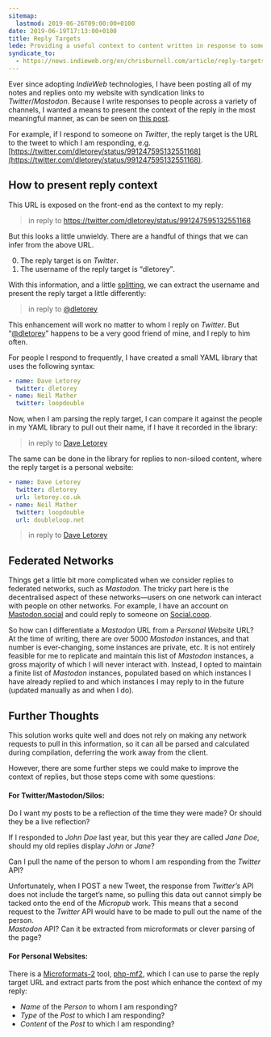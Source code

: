 ```yaml
---
sitemap:
  lastmod: 2019-06-26T09:00:00+0100
date: 2019-06-19T17:13:00+0100
title: Reply Targets
lede: Providing a useful context to content written in response to someone else's blog post, tweet, toot, etc. helps a reader to understand the conversational nature of these back-and-forths. What abstractions can we make to the data that holds these reply targets, and how can those abstractions make for a richer reading experience and for a leaner publishing workflow?
syndicate_to:
  - https://news.indieweb.org/en/chrisburnell.com/article/reply-targets
---
```


Ever since adopting *IndieWeb* technologies, I have been posting all of my notes and replies onto my website with syndication links to *Twitter*/*Mastodon*. Because I write responses to people across a variety of channels, I wanted a means to present the context of the reply in the most meaningful manner, as can be seen on [this post](/note/1525182719).

For example, if I respond to someone on *Twitter*, the reply target is the URL to the tweet to which I am responding, e.g. [https://twitter.com/dletorey/status/991247595132551168](https://twitter.com/dletorey/status/991247595132551168).


## How to present reply context

This URL is exposed on the front-end as the context to my reply:

> in reply to https://twitter.com/dletorey/status/991247595132551168

But this looks a little unwieldy. There are a handful of things that we can infer from the above URL.

0. The reply target is on *Twitter*.
0. The username of the reply target is <q>dletorey</q>.

With this information, and a little [splitting](https://shopify.github.io/liquid/filters/split/), we can extract the username and present the reply target a little differently:

> in reply to <a href="https://twitter.com/dletorey">@dletorey</a>

This enhancement will work no matter to whom I reply on *Twitter*. But <q><a href="https://twitter.com/dletorey">@dletorey</a></q> happens to be a very good friend of mine, and I reply to him often.

For people I respond to frequently, I have created a small YAML library that uses the following syntax:

```yaml
- name: Dave Letorey
  twitter: dletorey
- name: Neil Mather
  twitter: loopdouble
```

Now, when I am parsing the reply target, I can compare it against the people in my YAML library to pull out their name, if I have it recorded in the library:

> in reply to <a href="https://twitter.com/dletorey">Dave Letorey</a>

The same can be done in the library for replies to non-siloed content, where the reply target is a personal website:

```yaml
- name: Dave Letorey
  twitter: dletorey
  url: letorey.co.uk
- name: Neil Mather
  twitter: loopdouble
  url: doubleloop.net
```

> in reply to <a href="https://letorey.co.uk">Dave Letorey</a>

## Federated Networks

Things get a little bit more complicated when we consider replies to federated networks, such as *Mastodon*. The tricky part here is the decentralised aspect of these networks—users on one network can interact with people on other networks. For example, I have an account on [Mastodon.social](https://mastodon.social/about) and could reply to someone on [Social.coop](https://social.coop/about).

So how can I differentiate a *Mastodon* URL from a *Personal Website* URL? At the time of writing, there are over 5000 *Mastodon* instances, and that number is ever-changing, some instances are private, etc. It is not entirely feasible for me to replicate and maintain this list of *Mastodon* instances, a gross majority of which I will never interact with. Instead, I opted to maintain a finite list of *Mastodon* instances, populated based on which instances I have already replied to and which instances I may reply to in the future (updated manually as and when I do).


## Further Thoughts

This solution works quite well and does not rely on making any network requests to pull in this information, so it can all be parsed and calculated during compilation, deferring the work away from the client.

However, there are some further steps we could make to improve the context of replies, but those steps come with some questions:

#### For Twitter/Mastodon/Silos:

Do I want my posts to be a reflection of the time they were made? Or should they be a live reflection?

If I responded to *John Doe* last year, but this year they are called *Jane Doe*, should my old replies display *John* or *Jane*?

Can I pull the name of the person to whom I am responding from the *Twitter* API? <aside>Unfortunately, when I POST a new Tweet, the response from *Twitter’s* API does not include the target’s name, so pulling this data out cannot simply be tacked onto the end of the *Micropub* work. This means that a second request to the *Twitter* API would have to be made to pull out the name of the person.</aside> *Mastodon* API? Can it be extracted from microformats or clever parsing of the page?

#### For Personal Websites:

There is a [Microformats-2](http://microformats.org/wiki/microformats-2) tool, [php-mf2](https://github.com/microformats/php-mf2), which I can use to parse the reply target URL and extract parts from the post which enhance the context of my reply:

- *Name* of the *Person* to whom I am responding?
- *Type* of the *Post* to which I am responding?
- *Content* of the *Post* to which I am responding?
